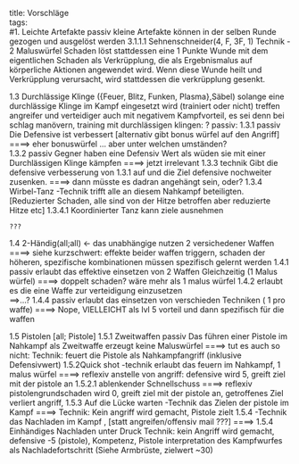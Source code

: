 title: Vorschläge  
tags:   
#1. Leichte Artefakte passiv
kleine Artefakte können in der selben Runde gezogen und ausgelöst werden
3.1.1.1 Sehnenschneider(4, F, 3F, 1)
Technik - 2 Maluswürfel
Schaden löst stattdessen eine 1 Punkte Wunde mit dem eigentlichen Schaden als Verkrüpplung, die als Ergebnismalus auf körperliche Aktionen angewendet wird. Wenn diese Wunde heilt und Verkrüpplung verursacht, wird stattdessen die verkrüpplung gesenkt.

1.3 Durchlässige Klinge ({Feuer, Blitz, Funken, Plasma},Säbel) 
solange eine durchlässige Klinge im Kampf eingesetzt wird (trainiert oder nicht) treffen angreifer und verteidiger auch mit negativem Kampfvorteil, es sei denn bei schlag manövern, 
training mit durchlässigen klingen:
?
passiv: 
	1.3.1  passiv
	Die Defensive ist verbessert
	[alternativ gibt bonus würfel auf den Angriff]
        ====> eher bonuswürfel ... aber unter welchen umständen?     
	1.3.2 passiv
	Gegner haben eine Defensiv Wert als wüden sie mit einer Durchlässigen Klinge kämpfen
        ====> jetzt irrelevant
	1.3.3 technik
	Gibt die defensive verbesserung von 1.3.1 auf und die Ziel defensive nochweiter zusenken.
        ====> dann müsste es dadran angehängt sein, oder?
	1.3.4 Wirbel-Tanz -Technik
	trifft alle an diesem Nahkampf beteiligten. [Reduzierter Schaden, alle sind von der Hitze betroffen aber reduzierte Hitze etc]
		1.3.4.1 Koordinierter Tanz
		kann ziele ausnehmen
	
	???
1.4 2-Händig(all;all) ← das unabhängige nutzen 2 versichedener Waffen
====> siehe kurzschwert: effekte beider waffen triggern, schaden der höheren, spezifische kombinationen müssen spezifisch gelernt werden
1.4.1 passiv
erlaubt das effektive einsetzen von 2 Waffen Gleichzeitig  (1 Malus würfel)
====> doppelt schaden? wäre mehr als 1 malus würfel
1.4.2
erlaubt es die eine Waffe zur verteidigung einzusetzen	
==>...?
	1.4.4 passiv
	erlaubt das einsetzen von verschieden Techniken ( 1 pro waffe)
====> Nope, VIELLEICHT als lvl 5 vorteil und dann spezifisch für die waffen

1.5 Pistolen [all; Pistole]
1.5.1 Zweitwaffen passiv
Das führen einer Pistole im Nahkampf als Zweitwaffe erzeugt keine Maluswürfel
====> tut es auch so nicht: Technik: feuert die Pistole als Nahkampfangriff (inklusive Defensivwert)
1.5.2Quick shot -technik
erlaubt das feuern im Nahkampf, 1 malus würfel
====> reflexiv anstelle von angriff: defensive wird 5, greift ziel mit der pistole an
1.5.2.1 ablenkender Schnellschuss
====> reflexiv pistolengrundschaden wird 0, greift ziel mit der pistole an, getroffenes Ziel verliert angriff, 
1.5.3 Auf die Lücke warten -Technik
das Zielen der pistole im Kampf
====> Technik: Kein angriff wird gemacht, Pistole zielt
1.5.4 -Technik
das Nachladen im Kampf , [statt angreifen/offensiv mail ???]
====> 1.5.4 Einhändiges Nachladen unter Druck
Technik: kein Angriff wird gemacht, defensive -5 (pistole), Kompetenz, Pistole interpretation des Kampfwurfes als Nachladefortschritt (Siehe Armbrüste, zielwert ~30)
